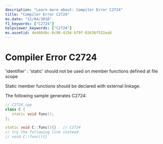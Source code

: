 ```yaml
---
description: "Learn more about: Compiler Error C2724"
title: "Compiler Error C2724"
ms.date: "11/04/2016"
f1_keywords: ["C2724"]
helpviewer_keywords: ["C2724"]
ms.assetid: 4e4664bc-8c96-4156-b79f-03436f532ea8
---
```

# Compiler Error C2724

'identifier' : 'static' should not be used on member functions defined at file scope

Static member functions should be declared with external linkage.

The following sample generates C2724:

```cpp
// C2724.cpp
class C {
   static void func();
};

static void C::func(){}   // C2724
// try the following line instead
// void C::func(){}
```
